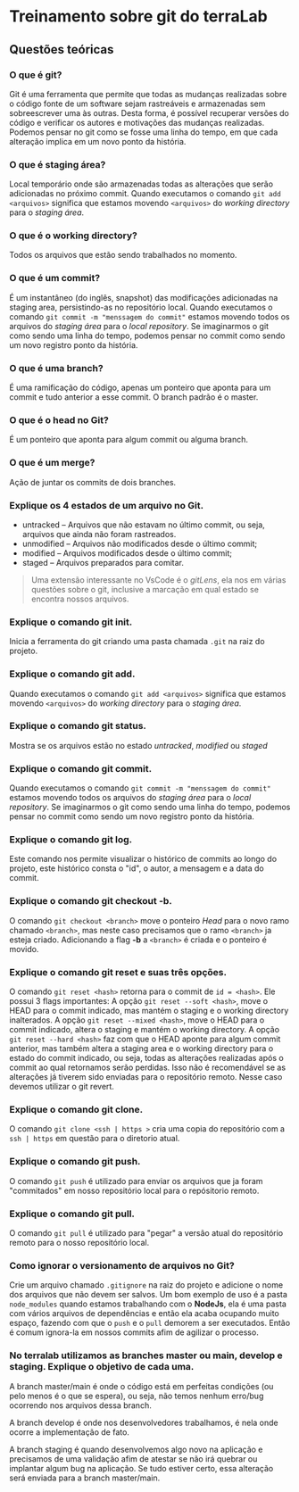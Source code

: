 # Treinamento sobre git do terraLab

## Questões teóricas

### O que é git?
Git é uma ferramenta que permite que todas as mudanças realizadas sobre o código fonte de um software sejam rastreáveis e armazenadas sem sobreescrever uma às outras. Desta forma, é possível recuperar versões do código e verificar os autores e motivações das mudanças realizadas. Podemos pensar no git como se fosse uma linha do tempo, em que cada alteração implica em um novo ponto da história.

### O que é staging área?
Local temporário onde são armazenadas todas as alterações que serão adicionadas no próximo commit. Quando executamos o comando `git add <arquivos>` significa que estamos movendo `<arquivos>` do *working directory* para o *staging área*.

### O que é o working directory?
Todos os arquivos que estão sendo trabalhados no momento.

### O que é um commit?
É um instantâneo (do inglês, snapshot) das modificações adicionadas na staging area, persistindo-as no repositório local. Quando executamos o comando `git commit -m "menssagem do commit"` estamos movendo todos os arquivos do *staging área* para o *local repository*. Se imaginarmos o git como sendo uma linha do tempo, podemos pensar no commit como sendo um novo registro ponto da história.

### O que é uma branch?
É uma ramificação do código, apenas um ponteiro que aponta para um commit e tudo anterior a esse commit. O branch padrão é o master.

### O que é o head no Git?
É um ponteiro que aponta para algum commit ou alguma branch.

### O que é um merge?
Ação de juntar os commits de dois branches.

### Explique os 4 estados de um arquivo no Git.
* untracked – Arquivos que não estavam no último commit, ou seja, arquivos que ainda não foram rastreados.
* unmodified – Arquivos não modificados desde o último commit;
* modified – Arquivos modificados desde o último commit; 
* staged – Arquivos preparados para comitar.
>Uma extensão interessante no VsCode é o *gitLens*, ela nos em várias questões sobre o git, inclusive a marcação em qual estado se encontra nossos arquivos.

### Explique o comando git init.
Inicia a ferramenta do git criando uma pasta chamada `.git` na raiz do projeto.

### Explique o comando git add.
Quando executamos o comando `git add <arquivos>` significa que estamos movendo `<arquivos>` do *working directory* para o *staging área*.

### Explique o comando git status.
Mostra se os arquivos estão no estado *untracked*, *modified* ou *staged*

### Explique o comando git commit.
Quando executamos o comando `git commit -m "menssagem do commit"` estamos movendo todos os arquivos do *staging área* para o *local repository*. Se imaginarmos o git como sendo uma linha do tempo, podemos pensar no commit como sendo um novo registro ponto da história.

### Explique o comando git log.
Este comando nos permite visualizar o histórico de commits ao longo do projeto, este histórico consta o "id", o autor, a mensagem e a data do commit.

### Explique o comando git checkout -b.
O comando `git checkout <branch>` move o ponteiro *Head* para o novo ramo chamado `<branch>`, mas neste caso precisamos que o ramo `<branch>` ja esteja criado. Adicionando a flag **-b** a `<branch>` é criada e o ponteiro é movido.

### Explique o comando git reset e suas três opções.
O comando `git reset <hash>` retorna para o commit de `id = <hash>`. Ele possui 3 flags importantes: A opção `git reset --soft <hash>`, move o HEAD para o commit indicado, mas mantém o staging e o working directory inalterados. A opção `git reset --mixed <hash>`, move o HEAD para o commit indicado, altera o staging e mantém o working directory. A opção `git reset --hard <hash>` faz com que o HEAD aponte para algum commit anterior, mas também altera a staging area e o working directory para o estado do commit indicado, ou seja, todas as alterações realizadas após o commit ao qual retornamos serão perdidas. Isso não é recomendável se as alterações já tiverem sido enviadas para o repositório remoto. Nesse caso devemos utilizar o git revert.

### Explique o comando git clone.
O comando `git clone <ssh | https >` cria uma copia do repositório com a `ssh | https` em questão para o diretorio atual.

### Explique o comando git push.
O comando `git push` é utilizado para enviar os arquivos que ja foram "commitados" em nosso repositório local para o repósitorio remoto.

### Explique o comando git pull.
O comando `git pull` é utilizado para "pegar" a versão atual do repositório remoto para o nosso repositório local.

### Como ignorar o versionamento de arquivos no Git?
Crie um arquivo chamado `.gitignore` na raiz do projeto e adicione o nome dos arquivos que não devem ser salvos. Um bom exemplo de uso é a pasta `node_modules` quando estamos trabalhando com o **NodeJs**, ela é uma pasta com vários arquivos de dependências e então ela acaba ocupando muito espaço, fazendo com que o `push` e o `pull` demorem a ser executados. Então é comum ignora-la em nossos commits afim de agilizar o processo.

### No terralab utilizamos as branches master ou main, develop e staging. Explique o objetivo de cada uma.
A branch master/main é onde o código está em perfeitas condições (ou pelo menos é o que se espera), ou seja, não temos nenhum erro/bug ocorrendo nos arquivos dessa branch.

A branch develop é onde nos desenvolvedores trabalhamos, é nela onde ocorre a implementação de fato.

A branch staging é quando desenvolvemos algo novo na aplicação e precisamos de uma validação afim de atestar se não irá quebrar ou implantar algum bug na aplicação. Se tudo estiver certo, essa alteração será enviada para a branch master/main.

